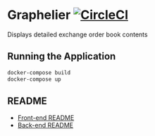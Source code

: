 # Graphelier [![CircleCI](https://circleci.com/gh/Lercerss/graphelier.svg?style=svg&circle-token=50dd302111fbcd79ed4503e7970d95ef963b155e)](https://circleci.com/gh/Lercerss/graphelier)

Displays detailed exchange order book contents

## Running the Application

```sh
docker-compose build
docker-compose up
```

## README
- [Front-end README](https://github.com/Lercerss/graphelier/blob/master/app/README.md)
- [Back-end README](https://github.com/Lercerss/graphelier/blob/master/core/README.md)
